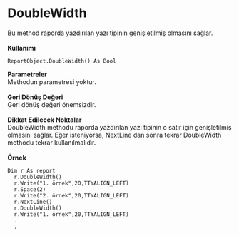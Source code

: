 # DoubleWidth

Bu method raporda yazdırılan yazı tipinin genişletilmiş olmasını sağlar.\
\
**Kullanımı**

```
ReportObject.DoubleWidth() As Bool
```

**Parametreler**\
Methodun parametresi yoktur.\
\
**Geri Dönüş Değeri**\
Geri dönüş değeri önemsizdir.\
\
**Dikkat Edilecek Noktalar**\
DoubleWidth methodu raporda yazdırılan yazı tipinin o satır için genişletilmiş olmasını sağlar. Eğer isteniyorsa, NextLine dan sonra tekrar DoubleWidth methodu tekrar kullanılmalıdır.\
\
**Örnek**

```
Dim r As report
  r.DoubleWidth()
  r.Write("1. örnek",20,TTYALIGN_LEFT)
  r.Space(2)
  r.Write("2. örnek",20,TTYALIGN_LEFT)
  r.NextLine()
  r.DoubleWidth()
  r.Write("1. örnek",20,TTYALIGN_LEFT)
  .
  .
```
